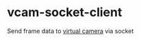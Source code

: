 # vcam-socket-client

Send frame data to [virtual camera](https://github.com/seanchas116/CoreMediaIO-DAL-Example/tree/vcam-socket) via socket
